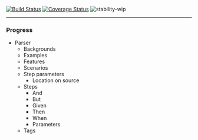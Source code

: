 [![Build Status](https://travis-ci.org/andreventuravale/nanospec.svg?branch=master)](https://travis-ci.org/andreventuravale/nanospec) [![Coverage Status](https://coveralls.io/repos/github/andreventuravale/nanospec/badge.svg?branch=master)](https://coveralls.io/github/andreventuravale/nanospec?branch=master) ![stability-wip](https://img.shields.io/badge/stability-work_in_progress-lightgrey.svg)

---

### Progress

* Parser
  * Backgrounds
  * Examples
  * Features
  * Scenarios
  * Step parameters
    * Location on source
  * Steps
    * And
    * But
    * Given
    * Then
    * When
    * Parameters
  * Tags

